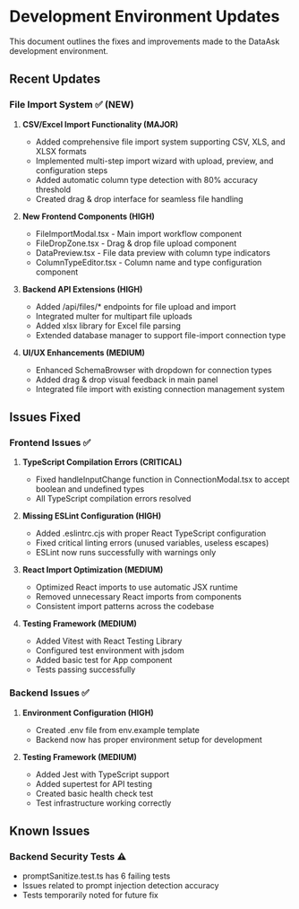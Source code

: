 # Development Environment Updates

This document outlines the fixes and improvements made to the DataAsk development environment.

## Recent Updates

### File Import System ✅ (NEW)

1. **CSV/Excel Import Functionality (MAJOR)**
   - Added comprehensive file import system supporting CSV, XLS, and XLSX formats
   - Implemented multi-step import wizard with upload, preview, and configuration steps
   - Added automatic column type detection with 80% accuracy threshold
   - Created drag & drop interface for seamless file handling

2. **New Frontend Components (HIGH)**
   - FileImportModal.tsx - Main import workflow component
   - FileDropZone.tsx - Drag & drop file upload component
   - DataPreview.tsx - File data preview with column type indicators
   - ColumnTypeEditor.tsx - Column name and type configuration component

3. **Backend API Extensions (HIGH)**
   - Added /api/files/* endpoints for file upload and import
   - Integrated multer for multipart file uploads
   - Added xlsx library for Excel file parsing
   - Extended database manager to support file-import connection type

4. **UI/UX Enhancements (MEDIUM)**
   - Enhanced SchemaBrowser with dropdown for connection types
   - Added drag & drop visual feedback in main panel
   - Integrated file import with existing connection management system

## Issues Fixed

### Frontend Issues ✅

1. **TypeScript Compilation Errors (CRITICAL)**
   - Fixed handleInputChange function in ConnectionModal.tsx to accept boolean and undefined types
   - All TypeScript compilation errors resolved

2. **Missing ESLint Configuration (HIGH)**
   - Added .eslintrc.cjs with proper React TypeScript configuration
   - Fixed critical linting errors (unused variables, useless escapes)
   - ESLint now runs successfully with warnings only

3. **React Import Optimization (MEDIUM)**
   - Optimized React imports to use automatic JSX runtime
   - Removed unnecessary React imports from components
   - Consistent import patterns across the codebase

4. **Testing Framework (MEDIUM)**
   - Added Vitest with React Testing Library
   - Configured test environment with jsdom
   - Added basic test for App component
   - Tests passing successfully

### Backend Issues ✅

1. **Environment Configuration (HIGH)**
   - Created .env file from env.example template
   - Backend now has proper environment setup for development

2. **Testing Framework (MEDIUM)**
   - Added Jest with TypeScript support
   - Added supertest for API testing
   - Created basic health check test
   - Test infrastructure working correctly

## Known Issues

### Backend Security Tests ⚠️
- promptSanitize.test.ts has 6 failing tests
- Issues related to prompt injection detection accuracy
- Tests temporarily noted for future fix
